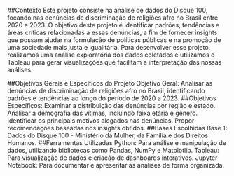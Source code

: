##Contexto
Este projeto consiste na análise de dados do Disque 100, focando nas denúncias de discriminação de religiões afro no Brasil entre 2020 e 2023. O objetivo deste projeto é identificar padrões, tendências e áreas críticas relacionadas a essas denúncias, a fim de fornecer insights que possam ajudar na formulação de políticas públicas e na promoção de uma sociedade mais justa e igualitária. Para desenvolver esse projeto, realizamos uma análise exploratória dos dados coletados e utilizamos o Tableau para gerar visualizações que facilitam a interpretação das nossas análises.

##Objetivos Gerais e Específicos do Projeto
Objetivo Geral: Analisar as denúncias de discriminação de religiões afro no Brasil, identificando padrões e tendências ao longo do período de 2020 a 2023.
##Objetivos Específicos:
Examinar a distribuição das denúncias por região e estado.
Analisar a demografia das vítimas, incluindo faixa etária e gênero.
Identificar os principais motivos alegados nas denúncias.
Propor recomendações baseadas nos insights obtidos.
##Bases Escolhidas
Base 1: Dados do Disque 100 - Ministério da Mulher, da Família e dos Direitos Humanos.
##Ferramentas Utilizadas
Python: Para análise e manipulação de dados, utilizando bibliotecas como Pandas, NumPy e Matplotlib.
Tableau: Para visualização de dados e criação de dashboards interativos.
Jupyter Notebook: Para documentar e apresentar as análises de forma organizada.